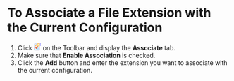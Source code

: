 # To Associate a File Extension with the Current Configuration

1. Click
![Properties for Current Configuration](../../images/properties.gif)
on the Toolbar and display the **Associate** tab.
2. Make sure that **Enable Association** is checked.
3. Click the **Add** button and enter the extension you want to
associate with the current configuration.
